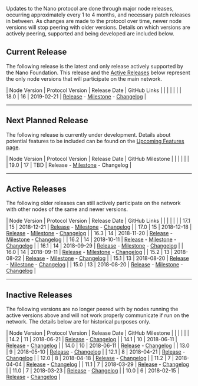 Updates to the Nano protocol are done through major node releases, occurring approximately every 1 to 4 months, and necessary patch releases in between. As changes are made to the protocol over time, newer node versions will stop peering with older versions. Details on which versions are actively peering, supported and being developed are included below.

## Current Release
The following release is the latest and only release actively supported by the Nano Foundation. This release and the [Active Releases](#active-releases) below represent the only node versions that will participate on the main network.

| Node Version | Protocol Version | Release Date | GitHub Links |
|              |                  |              |              |
| 18.0 | 16 | 2019-02-21 | [Release](https://github.com/nanocurrency/nano-node/releases/tag/V18.0) - [Milestone](https://github.com/nanocurrency/nano-node/milestone/7) - [Changelog](https://github.com/nanocurrency/nano-node/compare/V17.1...V18.0) |

---

## Next Planned Release
The following release is currently under development. Details about potential features to be included can be found on the [Upcoming Features page](/releases/upcoming-features).

| Node Version | Protocol Version | Release Date | GitHub Milestone | 
|              |                  |              |                  | 
| 19.0        | 17               | TBD          | Release - [Milestone](https://github.com/nanocurrency/nano-node/milestone/9) - Changelog | 

---

## Active Releases
The following older releases can still actively participate on the network with other nodes of the same and newer versions.

| Node Version | Protocol Version | Release Date | GitHub Links |
|              |                  |              |              |
| 17.1 | 15 | 2018-12-21 | [Release](https://github.com/nanocurrency/nano-node/releases/tag/V17.1) - [Milestone](https://github.com/nanocurrency/nano-node/milestone/17) - [Changelog](https://github.com/nanocurrency/nano-node/compare/V17.0...V17.1) |
| 17.0 | 15 | 2018-12-18 | [Release](https://github.com/nanocurrency/nano-node/releases/tag/V17.0) - [Milestone](https://github.com/nanocurrency/nano-node/milestone/6) - [Changelog](https://github.com/nanocurrency/nano-node/compare/V16.3...V17.0) |
| 16.3 | 14 | 2018-11-20 | [Release](https://github.com/nanocurrency/nano-node/releases/tag/V16.3) - [Milestone](https://github.com/nanocurrency/nano-node/milestone/14) - [Changelog](https://github.com/nanocurrency/nano-node/compare/V16.2...V16.3) |
| 16.2 | 14 | 2018-10-11 | [Release](https://github.com/nanocurrency/nano-node/releases/tag/V16.2) - [Milestone](https://github.com/nanocurrency/nano-node/milestone/13) - [Changelog](https://github.com/nanocurrency/nano-node/compare/V16.1...V16.2) |
| 16.1 | 14 | 2018-09-29 | [Release](https://github.com/nanocurrency/nano-node/releases/tag/V16.1) - [Milestone](https://github.com/nanocurrency/nano-node/milestone/11) - [Changelog](https://github.com/nanocurrency/nano-node/compare/V16.0...V16.1) |
| 16.0 | 14 | 2018-09-11 | [Release](https://github.com/nanocurrency/nano-node/releases/tag/V16.0) - [Milestone](https://github.com/nanocurrency/nano-node/milestone/2) - [Changelog](https://github.com/nanocurrency/nano-node/compare/V15.2...V16.0) |
| 15.2 | 13 | 2018-08-22 | [Release](https://github.com/nanocurrency/nano-node/releases/tag/V15.2) - [Milestone](https://github.com/nanocurrency/nano-node/milestone/8) - [Changelog](https://github.com/nanocurrency/nano-node/compare/V15.1...V15.2) |
| 15.1 | 13 | 2018-08-20 | [Release](https://github.com/nanocurrency/nano-node/releases/tag/V15.1) - [Milestone](https://github.com/nanocurrency/nano-node/milestone/5) - [Changelog](https://github.com/nanocurrency/nano-node/compare/V15.0...V15.1) |
| 15.0 | 13 | 2018-08-20 | [Release](https://github.com/nanocurrency/nano-node/releases/tag/V15.0) - [Milestone](https://github.com/nanocurrency/nano-node/milestone/1) - [Changelog](https://github.com/nanocurrency/nano-node/compare/V14.2...V15.0) |

---

## Inactive Releases
The following versions are no longer peered with by nodes running the active versions above and will not work properly communicate if run on the network. The details below are for historical purposes only.

| Node Version | Protocol Version | Release Date | GitHub Milestone |
|              |                  |              |                  |
| 14.2 | 11 | 2018-06-21   | [Release](https://github.com/nanocurrency/nano-node/releases/tag/V14.2) - [Changelog](https://github.com/nanocurrency/nano-node/compare/V14.1...V14.2) |
| 14.1 | 10 | 2018-06-11   | [Release](https://github.com/nanocurrency/nano-node/releases/tag/V14.1) - [Changelog](https://github.com/nanocurrency/nano-node/compare/V14.0...V14.1) |
| 14.0 | 10 | 2018-06-11   | [Release](https://github.com/nanocurrency/nano-node/releases/tag/V14.0) - [Changelog](https://github.com/nanocurrency/nano-node/compare/V13.0...V14.0) |
| 13.0 | 9  | 2018-05-10   | [Release](https://github.com/nanocurrency/nano-node/releases/tag/V13.0) - [Changelog](https://github.com/nanocurrency/nano-node/compare/V12.1...V13.0) |
| 12.1 | 8  | 2018-04-21   | [Release](https://github.com/nanocurrency/nano-node/releases/tag/V12.1) - [Changelog](https://github.com/nanocurrency/nano-node/compare/V12.0...V12.1) |
| 12.0 | 8  | 2018-04-18   | [Release](https://github.com/nanocurrency/nano-node/releases/tag/V12.0) - [Changelog](https://github.com/nanocurrency/nano-node/compare/V11.2...V12.0) |
| 11.2 | 7  | 2018-04-04   | [Release](https://github.com/nanocurrency/nano-node/releases/tag/V11.2) - [Changelog](https://github.com/nanocurrency/nano-node/compare/V11.1...V11.2) |
| 11.1 | 7  | 2018-03-29   | [Release](https://github.com/nanocurrency/nano-node/releases/tag/V11.1) - [Changelog](https://github.com/nanocurrency/nano-node/compare/V11.0...V11.1) |
| 11.0 | 7  | 2018-03-23   | [Release](https://github.com/nanocurrency/nano-node/releases/tag/V11.0) - [Changelog](https://github.com/nanocurrency/nano-node/compare/V10.0...V11.0) |
| 10.0 | 6  | 2018-02-15   | [Release](https://github.com/nanocurrency/nano-node/releases/tag/V10.0) - [Changelog](https://github.com/nanocurrency/nano-node/compare/V9.0...V10.0) |